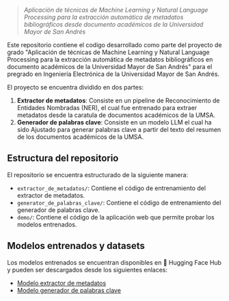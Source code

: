 > *Aplicación de técnicas de Machine Learning y Natural Language Processing para la extracción automática de metadatos bibliográficos desde documento académicos de la Universidad Mayor de San Andrés*

Este repositorio contiene el codigo desarrollado como parte del proyecto de grado "Aplicación de técnicas de Machine Learning y Natural Language Processing para la extracción automática de metadatos bibliográficos en documento académicos de la Universidad Mayor de San Andrés" para el pregrado en Ingeniería Electrónica de la Universidad Mayor de San Andrés.

El proyecto se encuentra dividido en dos partes:

1. **Extractor de metadatos**: Consiste en un pipeline de Reconocimiento de Entidades Nombradas (NER), el cual fue entrenado para extraer metadatos desde la caratula de documentos académicos de la UMSA.
2. **Generador de palabras clave**: Consiste en un modelo LLM el cual ha sido Ajustado para generar palabras clave a partir del texto del resumen de los documentos académicos de la UMSA.

## Estructura del repositorio

El repositorio se encuentra estructurado de la siguiente manera:

- `extractor_de_metadatos/`: Contiene el código de entrenamiento del extractor de metadatos.
- `generator_de_palabras_clave/`: Contiene el código de entrenamiento del generador de palabras clave.
- `demo/`: Contiene el código de la aplicación web que permite probar los modelos entrenados.

## Modelos entrenados y datasets

Los modelos entrenados se encuentran disponibles en 🤗 Hugging Face Hub y pueden ser descargados desde los siguientes enlaces:

- [Modelo extractor de metadatos](https://huggingface.co/riturralde/es_metaextract_umsa_v2)
- [Modelo generador de palabras clave](https://huggingface.co/riturralde/es_metaextract_umsa_adapter_v1)